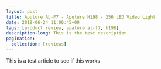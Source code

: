 ```yaml
---
layout: post
title: Aputure AL-F7 - Aputure H198 - 256 LED Video Light
date: 2019-06-24 11:00:45+00
tags: [product review, apature al-f7, h198]
description-long: This is the test description
pagination:
  collection: [reviews]
---
```


This is a test article to see if this works

